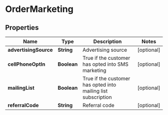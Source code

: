 

# OrderMarketing


## Properties

| Name | Type | Description | Notes |
|------------ | ------------- | ------------- | -------------|
|**advertisingSource** | **String** | Advertising source |  [optional] |
|**cellPhoneOptIn** | **Boolean** | True if the customer has opted into SMS marketing |  [optional] |
|**mailingList** | **Boolean** | True if the customer has opted into mailing list subscription |  [optional] |
|**referralCode** | **String** | Referral code |  [optional] |



